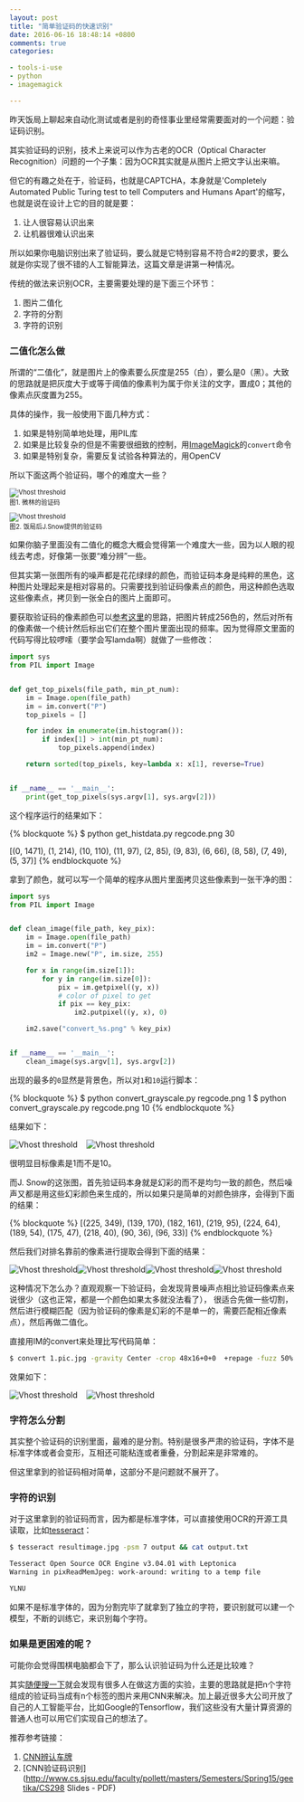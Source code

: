 ```yaml
---
layout: post
title: "简单验证码的快速识别"
date: 2016-06-16 18:48:14 +0800
comments: true
categories:

- tools-i-use
- python
- imagemagick

---
```


昨天饭局上聊起来自动化测试或者是别的奇怪事业里经常需要面对的一个问题：验证码识别。

其实验证码的识别，技术上来说可以作为古老的OCR（Optical Character Recognition）问题的一个子集：因为OCR其实就是从图片上把文字认出来嘛。

但它的有趣之处在于，验证码，也就是CAPTCHA，本身就是'Completely Automated Public Turing test to tell Computers and Humans Apart'的缩写，也就是说在设计上它的目的就是要：

1. 让人很容易认识出来
2. 让机器很难认识出来

所以如果你电脑识别出来了验证码，要么就是它特别容易不符合#2的要求，要么就是你实现了很不错的人工智能算法，这篇文章是讲第一种情况。

传统的做法来识别OCR，主要需要处理的是下面三个环节：

1. 图片二值化
2. 字符的分割
3. 字符的识别

### 二值化怎么做

所谓的“二值化”，就是图片上的像素要么灰度是255（白），要么是0（黑）。大致的思路就是把灰度大于或等于阈值的像素判为属于你关注的文字，置成0；其他的像素点灰度置为255。

具体的操作，我一般使用下面几种方式：

1. 如果是特别简单地处理，用PIL库
2. 如果是比较复杂的但是不需要很细致的控制，用[ImageMagick](http://imagemagick.sourceforge.net/)的`convert`命令
3. 如果是特别复杂，需要反复试验各种算法的，用OpenCV

所以下面这两个验证码，哪个的难度大一些？

<p style="font-size: 0.8em;
"><img src="{{ site.static_base }}/downloads/images/2016_06/orig_code.png" title="Don't touch me..." alt="Vhost threshold" data-pin-nopin="true"><br/>
图1. 微林的验证码</p>

<p style="font-size: 0.8em;
"><img src="{{ site.static_base }}/downloads/images/2016_06/orig_code_2.jpg" title="Don't touch me..." alt="Vhost threshold" data-pin-nopin="true"><br/>
图2. 饭局后J.Snow提供的验证码</p>

如果你脑子里面没有二值化的概念大概会觉得第一个难度大一些，因为以人眼的视线去考虑，好像第一张要“难分辨”一些。

但其实第一张图所有的噪声都是花花绿绿的颜色，而验证码本身是纯粹的黑色，这种图片处理起来是相对容易的。只需要找到验证码像素点的颜色，用这种颜色选取这些像素点，拷贝到一张全白的图片上面即可。

要获取验证码的像素颜色可以[参考这里](http://www.boyter.org/decoding-captchas/)的思路，把图片转成256色的，然后对所有的像素做一个统计然后标出它们在整个图片里面出现的频率。因为觉得原文里面的代码写得比较啰嗦（要学会写lamda啊）就做了一些修改：

```python
import sys
from PIL import Image


def get_top_pixels(file_path, min_pt_num):
    im = Image.open(file_path)
    im = im.convert("P")
    top_pixels = []

    for index in enumerate(im.histogram()):
        if index[1] > int(min_pt_num):
            top_pixels.append(index)

    return sorted(top_pixels, key=lambda x: x[1], reverse=True)


if __name__ == '__main__':
    print(get_top_pixels(sys.argv[1], sys.argv[2]))
```

这个程序运行的结果如下：

{% blockquote %}
$ python get_histdata.py regcode.png 30

[(0, 1471), (1, 214), (10, 110), (11, 97), (2, 85), (9, 83), (6, 66), (8, 58), (7, 49), (5, 37)]
{% endblockquote %}

拿到了颜色，就可以写一个简单的程序从图片里面拷贝这些像素到一张干净的图：

``` python
import sys
from PIL import Image


def clean_image(file_path, key_pix):
    im = Image.open(file_path)
    im = im.convert("P")
    im2 = Image.new("P", im.size, 255)

    for x in range(im.size[1]):
        for y in range(im.size[0]):
            pix = im.getpixel((y, x))
            # color of pixel to get
            if pix == key_pix:
                im2.putpixel((y, x), 0)

    im2.save("convert_%s.png" % key_pix)


if __name__ == '__main__':
    clean_image(sys.argv[1], sys.argv[2])

```


出现的最多的`0`显然是背景色，所以对`1`和`10`运行脚本：

{% blockquote %}
$ python convert_grayscale.py regcode.png 1
$ python convert_grayscale.py regcode.png 10
{% endblockquote %}

结果如下：

<p><img src="{{ site.static_base }}/downloads/images/2016_06/convert_1.png" title="Don't touch me..." alt="Vhost threshold" data-pin-nopin="true">&nbsp;&nbsp;&nbsp;&nbsp;<img src="{{ site.static_base }}/downloads/images/2016_06/convert_10.png" title="Don't touch me..." alt="Vhost threshold" data-pin-nopin="true"></p>

很明显目标像素是1而不是10。

而J. Snow的这张图，首先验证码本身就是幻彩的而不是均匀一致的颜色，然后噪声又都是用这些幻彩颜色来生成的，所以如果只是简单的对颜色排序，会得到下面的结果：

{% blockquote %}
[(225, 349), (139, 170), (182, 161), (219, 95), (224, 64), (189, 54), (175, 47), (218, 40), (90, 36), (96, 33)]
{% endblockquote %}

然后我们对排名靠前的像素进行提取会得到下面的结果：

<p><img src="{{ site.static_base }}/downloads/images/2016_06/convert_225.png" title="Don't touch me..." alt="Vhost threshold" data-pin-nopin="true"><img src="{{ site.static_base }}/downloads/images/2016_06/convert_139.png" title="Don't touch me..." alt="Vhost threshold" data-pin-nopin="true"><img src="{{ site.static_base }}/downloads/images/2016_06/convert_182.png" title="Don't touch me..." alt="Vhost threshold" data-pin-nopin="true"><img src="{{ site.static_base }}/downloads/images/2016_06/convert_219.png" title="Don't touch me..." alt="Vhost threshold" data-pin-nopin="true"></p>

这种情况下怎么办？直观观察一下验证码，会发现背景噪声点相比验证码像素点来说很少（这也正常，都是一个颜色如果太多就没法看了）， 很适合先做一些切割，然后进行模糊匹配（因为验证码的像素是幻彩的不是单一的，需要匹配相近像素点），然后再做二值化。

直接用IM的convert来处理比写代码简单：

``` bash
$ convert 1.pic.jpg -gravity Center -crop 48x16+0+0  +repage -fuzz 50% -fill white -opaque white -fill black +opaque white resultimage.jpg
```

效果如下：

<p><img src="{{ site.static_base }}/downloads/images/2016_06/orig_code_2.jpg" title="Don't touch me..." alt="Vhost threshold" data-pin-nopin="true">&nbsp;&nbsp;&nbsp;&nbsp;<img src="{{ site.static_base }}/downloads/images/2016_06/convert_im.jpg" title="Don't touch me..." alt="Vhost threshold" data-pin-nopin="true"></p>

### 字符怎么分割

其实整个验证码的识别里面，最难的是分割。特别是很多严肃的验证码，字体不是标准字体或者会变形，互相还可能粘连或者重叠，分割起来是非常难的。

但这里拿到的验证码相对简单，这部分不是问题就不展开了。

### 字符的识别

对于这里拿到的验证码而言，因为都是标准字体，可以直接使用OCR的开源工具读取，比如[tesseract](https://github.com/tesseract-ocr/tesseract/wiki)：

``` bash
$ tesseract resultimage.jpg -psm 7 output && cat output.txt

Tesseract Open Source OCR Engine v3.04.01 with Leptonica
Warning in pixReadMemJpeg: work-around: writing to a temp file

YLNU
```

如果不是标准字体的，因为分割完毕了就拿到了独立的字符，要识别就可以建一个模型，不断的训练它，来识别每个字符。

### 如果是更困难的呢？

可能你会觉得围棋电脑都会下了，那么认识验证码为什么还是比较难？

其实[随便搜一下](https://www.google.com.hk/search?safe=off&q=CNN+captcha&oq=CNN+captcha&gs_l=serp.3...1563.1932.0.2169.3.3.0.0.0.0.0.0..0.0....0...1c.1.64.serp..3.0.0.q4EdDQLrqyk)就会发现有很多人在做这方面的实验，主要的思路就是把n个字符组成的验证码当成有n个标签的图片来用CNN来解决。加上最近很多大公司开放了自己的人工智能平台，比如Google的Tensorflow，我们这些没有大量计算资源的普通人也可以用它们实现自己的想法了。

推荐参考链接：

1. [CNN辨认车牌](https://matthewearl.github.io/2016/05/06/cnn-anpr/)
2. [CNN验证码识别](http://www.cs.sjsu.edu/faculty/pollett/masters/Semesters/Spring15/geetika/CS298 Slides - PDF)

